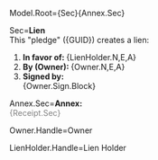 Model.Root={Sec}{Annex.Sec}

Sec=<b>Lien</b><br>This "pledge" ({GUID}) creates a lien:<ol><li><b>In favor of: </b> {LienHolder.N,E,A}<li><b>By (Owner): </b> {Owner.N,E,A}<li><b>Signed by:</b><br>{Owner.Sign.Block}</ol>

Annex.Sec=<b>Annex:</b><br><font color="grey">{Receipt.Sec}</font>  

Owner.Handle=Owner

LienHolder.Handle=Lien Holder